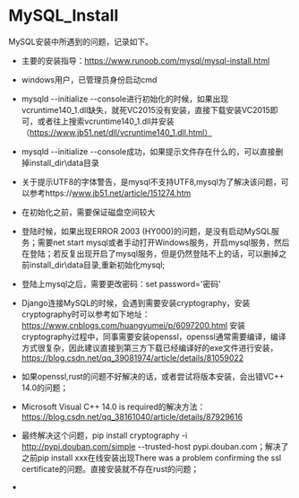 # MySQL_Install

MySQL安装中所遇到的问题，记录如下。
* 主要的安装指导：https://www.runoob.com/mysql/mysql-install.html
* windows用户，已管理员身份启动cmd
* mysqld --initialize --console进行初始化的时候，如果出现vcruntime140_1.dll缺失，就死VC2015没有安装，直接下载安装VC2015即可，或者往上搜索vcruntime140_1.dll并安装（https://www.jb51.net/dll/vcruntime140_1.dll.html）
* mysqld --initialize --console成功，如果提示文件存在什么的，可以直接删掉install_dir\data目录
* 关于提示UTF8的字体警告，是mysql不支持UTF8,mysql为了解决该问题，可以参考https://www.jb51.net/article/151274.htm
* 在初始化之前，需要保证磁盘空间较大
* 登陆时候，如果出现ERROR 2003 (HY000)的问题，是没有启动MySQL服务；需要net start mysql或者手动打开Windows服务，开启mysql服务，然后在登陆；若反复出现开启了mysql服务，但是仍然登陆不上的话，可以删掉之前install_dir\data目录,重新初始化mysql;
* 登陆上mysql之后，需要更改密码：set password='密码'

* Django连接MySQL的时候，会遇到需要安装cryptography，安装cryptography时可以参考如下地址：https://www.cnblogs.com/huangyumei/p/6097200.html
安装cryptography过程中，同事需要安装openssl，openssl通常需要编译，编译方式很复杂，因此建议直接到第三方下载已经编译好的exe文件进行安装，https://blog.csdn.net/qq_39081974/article/details/81059022
* 如果openssl,rust的问题不好解决的话，或者尝试将版本安装，会出错VC++ 14.0的问题；
* Microsoft Visual C++ 14.0 is required的解决方法：https://blog.csdn.net/qq_38161040/article/details/87929616
* 最终解决这个问题，pip install cryptography -i http://pypi.douban.com/simple --trusted-host pypi.douban.com；解决了之前pip install xxx在线安装出现There was a problem confirming the ssl certificate的问题。直接安装就不存在rust的问题；
*
